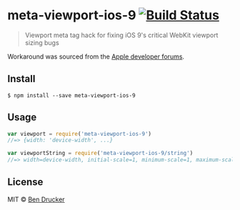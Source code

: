 # meta-viewport-ios-9 [![Build Status](https://travis-ci.org/bendrucker/meta-viewport-ios-9.svg?branch=master)](https://travis-ci.org/bendrucker/meta-viewport-ios-9)

> Viewport meta tag hack for fixing iOS 9's critical WebKit viewport sizing bugs

Workaround was sourced from the [Apple developer forums](https://forums.developer.apple.com/thread/13510).

## Install

```
$ npm install --save meta-viewport-ios-9
```


## Usage

```js
var viewport = require('meta-viewport-ios-9')
//=> {width: 'device-width', ...}

var viewportString = require('meta-viewport-ios-9/string')
//=> width=device-width, initial-scale=1, minimum-scale=1, maximum-scale=1, user-scalable=no, shrink-to-fit=no
```


## License

MIT © [Ben Drucker](http://bendrucker.me)
